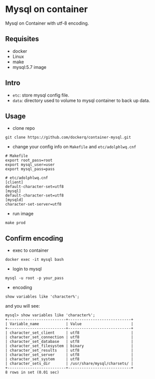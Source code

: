 # Mysql on container

Mysql on Container with utf-8 encoding.

## Requisites
- docker
- Linux
- make
- mysql:5.7 image

## Intro
- `etc`: store mysql config file.
- `data`: directory used to volume to mysql container to back up data.

## Usage
- clone repo
```
git clone https://github.com/dockerq/container-mysql.git
```
- change your config info on `Makefile` and `etc/adolphlwq.cnf`
```
# Makefile
export root_pass=root
export mysql_user=user
export mysql_pass=pass

# etc/adolphlwq.cnf
[client]
default-character-set=utf8
[mysql]
default-character-set=utf8
[mysqld]
character-set-server=utf8
```
- run image
```
make prod
```

## Confirm encoding
- exec to container
```
docker exec -it mysql bash
```
- login to mysql
```
mysql -u root -p your_pass
```
- encoding
```
show variables like 'character%';
```
and you will see:
```
mysql> show variables like 'character%';
+--------------------------+----------------------------+
| Variable_name            | Value                      |
+--------------------------+----------------------------+
| character_set_client     | utf8                       |
| character_set_connection | utf8                       |
| character_set_database   | utf8                       |
| character_set_filesystem | binary                     |
| character_set_results    | utf8                       |
| character_set_server     | utf8                       |
| character_set_system     | utf8                       |
| character_sets_dir       | /usr/share/mysql/charsets/ |
+--------------------------+----------------------------+
8 rows in set (0.01 sec)
```
